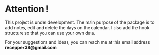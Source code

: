 # Attention !

This project is under development. The main purpose of the package is to add notes, edit and delete the days on the calendar. I also add the hook structure so that you can use your own data.

For your suggestions and ideas, you can reach me at this email address __receppek38@gmail.com__
